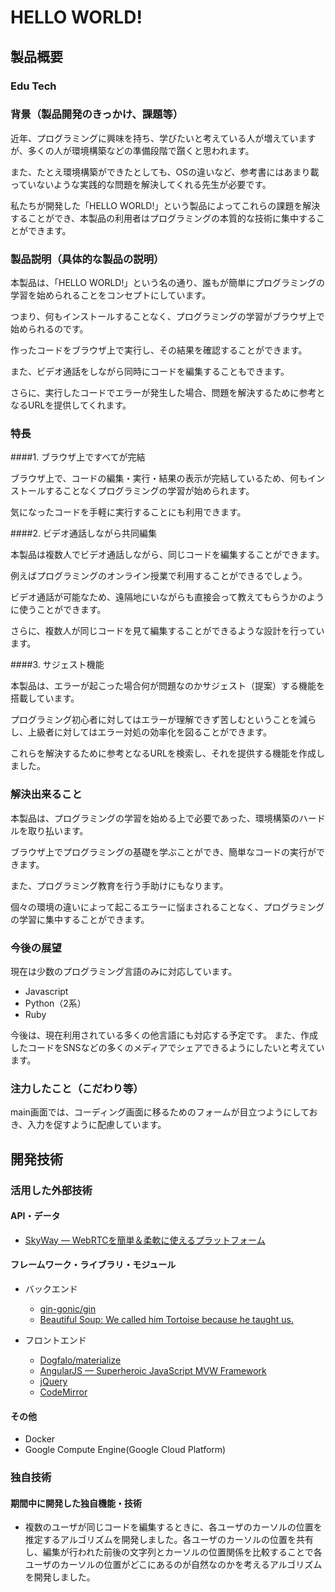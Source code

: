 # HELLO WORLD!

## 製品概要

### Edu Tech

### 背景（製品開発のきっかけ、課題等）

近年、プログラミングに興味を持ち、学びたいと考えている人が増えていますが、多くの人が環境構築などの準備段階で躓くと思われます。

また、たとえ環境構築ができたとしても、OSの違いなど、参考書にはあまり載っていないような実践的な問題を解決してくれる先生が必要です。

私たちが開発した「HELLO WORLD!」という製品によってこれらの課題を解決することができ、本製品の利用者はプログラミングの本質的な技術に集中することができます。


### 製品説明（具体的な製品の説明）

本製品は、「HELLO WORLD!」という名の通り、誰もが簡単にプログラミングの学習を始められることをコンセプトにしています。

つまり、何もインストールすることなく、プログラミングの学習がブラウザ上で始められるのです。

作ったコードをブラウザ上で実行し、その結果を確認することができます。

また、ビデオ通話をしながら同時にコードを編集することもできます。

さらに、実行したコードでエラーが発生した場合、問題を解決するために参考となるURLを提供してくれます。


### 特長

####1. ブラウザ上ですべてが完結

ブラウザ上で、コードの編集・実行・結果の表示が完結しているため、何もインストールすることなくプログラミングの学習が始められます。

気になったコードを手軽に実行することにも利用できます。

####2. ビデオ通話しながら共同編集

本製品は複数人でビデオ通話しながら、同じコードを編集することができます。

例えばプログラミングのオンライン授業で利用することができるでしょう。

ビデオ通話が可能なため、遠隔地にいながらも直接会って教えてもらうかのように使うことができます。

さらに、複数人が同じコードを見て編集することができるような設計を行っています。

####3. サジェスト機能

本製品は、エラーが起こった場合何が問題なのかサジェスト（提案）する機能を搭載しています。

プログラミング初心者に対してはエラーが理解できず苦しむということを減らし、上級者に対してはエラー対処の効率化を図ることができます。

これらを解決するために参考となるURLを検索し、それを提供する機能を作成しました。

### 解決出来ること

本製品は、プログラミングの学習を始める上で必要であった、環境構築のハードルを取り払います。

ブラウザ上でプログラミングの基礎を学ぶことができ、簡単なコードの実行ができます。

また、プログラミング教育を行う手助けにもなります。

個々の環境の違いによって起こるエラーに悩まされることなく、プログラミングの学習に集中することができます。

### 今後の展望

現在は少数のプログラミング言語のみに対応しています。
- Javascript
- Python（2系）
- Ruby

今後は、現在利用されている多くの他言語にも対応する予定です。
また、作成したコードをSNSなどの多くのメディアでシェアできるようにしたいと考えています。

### 注力したこと（こだわり等）

main画面では、コーディング画面に移るためのフォームが目立つようにしておき、入力を促すように配慮しています。

## 開発技術

### 活用した外部技術

#### API・データ

* [SkyWay ― WebRTCを簡単＆柔軟に使えるプラットフォーム](https://nttcom.github.io/skyway/)

#### フレームワーク・ライブラリ・モジュール

* バックエンド
  * [gin-gonic/gin](https://github.com/gin-gonic/gin)
  * [Beautiful Soup: We called him Tortoise because he taught us.](https://www.crummy.com/software/BeautifulSoup/)


* フロントエンド
  * [Dogfalo/materialize](https://github.com/Dogfalo/materialize)
  * [AngularJS — Superheroic JavaScript MVW Framework](https://angularjs.org/)
  * [jQuery](https://jquery.com/)
  * [CodeMirror](https://codemirror.net/)

#### その他

* Docker
* Google Compute Engine(Google Cloud Platform)

### 独自技術

#### 期間中に開発した独自機能・技術

* 複数のユーザが同じコードを編集するときに、各ユーザのカーソルの位置を推定するアルゴリズムを開発しました。各ユーザのカーソルの位置を共有し、編集が行われた前後の文字列とカーソルの位置関係を比較することで各ユーザのカーソルの位置がどこにあるのが自然なのかを考えるアルゴリズムを開発しました。

